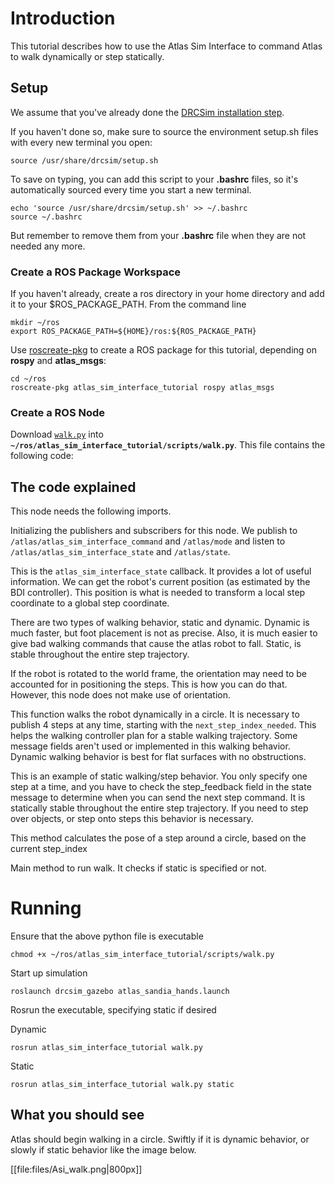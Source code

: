 # Introduction

This tutorial describes how to use the Atlas Sim Interface to command Atlas to walk dynamically or step statically.

## Setup

We assume that you've already done the [DRCSim installation step](http://gazebosim.org/tutorials?tut=drcsim_install).

If you haven't done so, make sure to source the environment setup.sh files with every new terminal you open:

~~~
source /usr/share/drcsim/setup.sh
~~~

To save on typing, you can add this script to your **.bashrc** files, so it's automatically sourced every time you start a new terminal.

~~~
echo 'source /usr/share/drcsim/setup.sh' >> ~/.bashrc
source ~/.bashrc
~~~

But remember to remove them from your **.bashrc** file when they are not needed any more.

### Create a ROS Package Workspace

If you haven't already, create a ros directory in your home directory and add it to your $ROS\_PACKAGE\_PATH. From the command line

~~~
mkdir ~/ros
export ROS_PACKAGE_PATH=${HOME}/ros:${ROS_PACKAGE_PATH}
~~~

Use [roscreate-pkg]( http://ros.org/wiki/roscreate) to create a ROS package for this tutorial, depending on **rospy** and **atlas_msgs**:

~~~
cd ~/ros
roscreate-pkg atlas_sim_interface_tutorial rospy atlas_msgs
~~~

### Create a ROS Node
Download [`walk.py`](http://bitbucket.org/osrf/gazebo_tutorials/raw/default/drcsim_atlas_interface/files/walk.py) into **`~/ros/atlas_sim_interface_tutorial/scripts/walk.py`**. This file contains the following code:

<include from='/#include/' src='http://bitbucket.org/osrf/gazebo_tutorials/raw/default/drcsim_atlas_interface/files/walk.py' />

## The code explained

This node needs the following imports.

<include from='@#! /usr/bin/env python@' to='@import sys@' src='http://bitbucket.org/osrf/gazebo_tutorials/raw/default/drcsim_atlas_interface/files/walk.py' />

Initializing the publishers and subscribers for this node. We publish to `/atlas/atlas_sim_interface_command` and `/atlas/mode` and listen to `/atlas/atlas_sim_interface_state` and `/atlas/state`.

<include from='@class AtlasWalk():@' to='@print("Shutting down")@' src='http://bitbucket.org/osrf/gazebo_tutorials/raw/default/drcsim_atlas_interface/files/walk.py' />

This is the `atlas_sim_interface_state` callback. It provides a lot of useful information. We can get the robot's current position (as estimated by the BDI controller). This position is what is needed to transform a local step coordinate to a global step coordinate.

<include from='/36/' to='/45/' src='http://bitbucket.org/osrf/gazebo_tutorials/raw/default/drcsim_atlas_interface/files/walk.py' />

There are two types of walking behavior, static and dynamic. Dynamic is much faster, but foot placement is not as precise. Also, it is much easier to give bad walking commands that cause the atlas robot to fall. Static, is stable throughout the entire step trajectory.

<include from='@.*# /atlas/atlas_sim_interface_state callback.*@' to='@.*self.dynamic(state).*' src='http://bitbucket.org/osrf/gazebo_tutorials/raw/default/drcsim_atlas_interface/files/walk.py' />

If the robot is rotated to the world frame, the orientation may need to be accounted for in positioning the steps. This is how you can do that. However, this node does not make use of orientation.

<include from='@.*# /atlas/atlas_state callback.*@' to='@.*roll, pitch, yaw =.*' src='http://bitbucket.org/osrf/gazebo_tutorials/raw/default/drcsim_atlas_interface/files/walk.py' />

This function walks the robot dynamically in a circle. It is necessary to publish 4 steps at any time, starting with the `next_step_index_needed`. This helps the walking controller plan for a stable walking trajectory. Some message fields aren't used or implemented in this walking behavior. Dynamic walking behavior is best for flat surfaces with no obstructions.

<include from='@.*An example of commanding a dynamic walk behavior.*' to='@.*# End of dynamic walk behavior.*' src='http://bitbucket.org/osrf/gazebo_tutorials/raw/default/drcsim_atlas_interface/files/walk.py' />

This is an example of static walking/step behavior. You only specify one step at a time, and you have to check the step_feedback field in the state message to determine when you can send the next step command. It is statically stable throughout the entire step trajectory. If you need to step over objects, or step onto steps this behavior is necessary.

<include from='@.*# An example of commanding a static walk/step behavior.*@' to='@.*# End of static walk behavior.*@' src='http://bitbucket.org/osrf/gazebo_tutorials/raw/default/drcsim_atlas_interface/files/walk.py' />

This method calculates the pose of a step around a circle, based on the current step_index

<include from='@.*# This method is used to calculate a pose of step based on the step_index.*' to='@.*return pose.*@' src='http://bitbucket.org/osrf/gazebo_tutorials/raw/default/drcsim_atlas_interface/files/walk.py' />
 
Main method to run walk. It checks if static is specified or not.

<include from="@if __name__ == '__main__':@" to='$' src='http://bitbucket.org/osrf/gazebo_tutorials/raw/default/drcsim_atlas_interface/files/walk.py' />

# Running

Ensure that the above python file is executable

~~~
chmod +x ~/ros/atlas_sim_interface_tutorial/scripts/walk.py
~~~

Start up simulation

~~~
roslaunch drcsim_gazebo atlas_sandia_hands.launch
~~~

Rosrun the executable, specifying static if desired

Dynamic

~~~
rosrun atlas_sim_interface_tutorial walk.py
~~~

Static

~~~
rosrun atlas_sim_interface_tutorial walk.py static
~~~

## What you should see

Atlas should begin walking in a circle. Swiftly if it is dynamic behavior, or slowly if static behavior like the image below.

[[file:files/Asi_walk.png|800px]]
